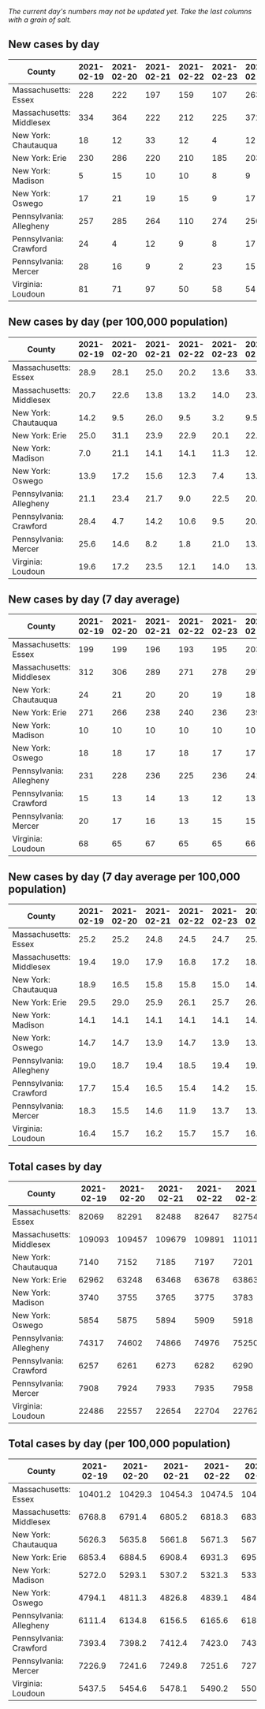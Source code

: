 _The current day's numbers may not be updated yet. Take the last columns with a grain of salt._
## New cases by day

| County | 2021-02-19 | 2021-02-20 | 2021-02-21 | 2021-02-22 | 2021-02-23 | 2021-02-24 | 2021-02-25 |
| --- | --- | --- | --- | --- | --- | --- | --- |
| Massachusetts: Essex | 228 | 222 | 197 | 159 | 107 | 263 | 228 |
| Massachusetts: Middlesex | 334 | 364 | 222 | 212 | 225 | 372 | 411 |
| New York: Chautauqua | 18 | 12 | 33 | 12 | 4 | 12 | 44 |
| New York: Erie | 230 | 286 | 220 | 210 | 185 | 203 | 348 |
| New York: Madison | 5 | 15 | 10 | 10 | 8 | 9 | 14 |
| New York: Oswego | 17 | 21 | 19 | 15 | 9 | 17 | 21 |
| Pennsylvania: Allegheny | 257 | 285 | 264 | 110 | 274 | 250 | 224 |
| Pennsylvania: Crawford | 24 | 4 | 12 | 9 | 8 | 17 | 14 |
| Pennsylvania: Mercer | 28 | 16 | 9 | 2 | 23 | 15 | 22 |
| Virginia: Loudoun | 81 | 71 | 97 | 50 | 58 | 54 | 57 |

## New cases by day (per 100,000 population)

| County | 2021-02-19 | 2021-02-20 | 2021-02-21 | 2021-02-22 | 2021-02-23 | 2021-02-24 | 2021-02-25 |
| --- | --- | --- | --- | --- | --- | --- | --- |
| Massachusetts: Essex | 28.9 | 28.1 | 25.0 | 20.2 | 13.6 | 33.3 | 28.9 |
| Massachusetts: Middlesex | 20.7 | 22.6 | 13.8 | 13.2 | 14.0 | 23.1 | 25.5 |
| New York: Chautauqua | 14.2 | 9.5 | 26.0 | 9.5 | 3.2 | 9.5 | 34.7 |
| New York: Erie | 25.0 | 31.1 | 23.9 | 22.9 | 20.1 | 22.1 | 37.9 |
| New York: Madison | 7.0 | 21.1 | 14.1 | 14.1 | 11.3 | 12.7 | 19.7 |
| New York: Oswego | 13.9 | 17.2 | 15.6 | 12.3 | 7.4 | 13.9 | 17.2 |
| Pennsylvania: Allegheny | 21.1 | 23.4 | 21.7 | 9.0 | 22.5 | 20.6 | 18.4 |
| Pennsylvania: Crawford | 28.4 | 4.7 | 14.2 | 10.6 | 9.5 | 20.1 | 16.5 |
| Pennsylvania: Mercer | 25.6 | 14.6 | 8.2 | 1.8 | 21.0 | 13.7 | 20.1 |
| Virginia: Loudoun | 19.6 | 17.2 | 23.5 | 12.1 | 14.0 | 13.1 | 13.8 |

## New cases by day (7 day average)

| County | 2021-02-19 | 2021-02-20 | 2021-02-21 | 2021-02-22 | 2021-02-23 | 2021-02-24 | 2021-02-25 |
| --- | --- | --- | --- | --- | --- | --- | --- |
| Massachusetts: Essex | 199 | 199 | 196 | 193 | 195 | 203 | 201 |
| Massachusetts: Middlesex | 312 | 306 | 289 | 271 | 278 | 297 | 306 |
| New York: Chautauqua | 24 | 21 | 20 | 20 | 19 | 18 | 19 |
| New York: Erie | 271 | 266 | 238 | 240 | 236 | 239 | 240 |
| New York: Madison | 10 | 10 | 10 | 10 | 10 | 10 | 10 |
| New York: Oswego | 18 | 18 | 17 | 18 | 17 | 17 | 17 |
| Pennsylvania: Allegheny | 231 | 228 | 236 | 225 | 236 | 241 | 238 |
| Pennsylvania: Crawford | 15 | 13 | 14 | 13 | 12 | 13 | 13 |
| Pennsylvania: Mercer | 20 | 17 | 16 | 13 | 15 | 15 | 16 |
| Virginia: Loudoun | 68 | 65 | 67 | 65 | 65 | 66 | 67 |

## New cases by day (7 day average per 100,000 population)

| County | 2021-02-19 | 2021-02-20 | 2021-02-21 | 2021-02-22 | 2021-02-23 | 2021-02-24 | 2021-02-25 |
| --- | --- | --- | --- | --- | --- | --- | --- |
| Massachusetts: Essex | 25.2 | 25.2 | 24.8 | 24.5 | 24.7 | 25.7 | 25.5 |
| Massachusetts: Middlesex | 19.4 | 19.0 | 17.9 | 16.8 | 17.2 | 18.4 | 19.0 |
| New York: Chautauqua | 18.9 | 16.5 | 15.8 | 15.8 | 15.0 | 14.2 | 15.0 |
| New York: Erie | 29.5 | 29.0 | 25.9 | 26.1 | 25.7 | 26.0 | 26.1 |
| New York: Madison | 14.1 | 14.1 | 14.1 | 14.1 | 14.1 | 14.1 | 14.1 |
| New York: Oswego | 14.7 | 14.7 | 13.9 | 14.7 | 13.9 | 13.9 | 13.9 |
| Pennsylvania: Allegheny | 19.0 | 18.7 | 19.4 | 18.5 | 19.4 | 19.8 | 19.6 |
| Pennsylvania: Crawford | 17.7 | 15.4 | 16.5 | 15.4 | 14.2 | 15.4 | 15.4 |
| Pennsylvania: Mercer | 18.3 | 15.5 | 14.6 | 11.9 | 13.7 | 13.7 | 14.6 |
| Virginia: Loudoun | 16.4 | 15.7 | 16.2 | 15.7 | 15.7 | 16.0 | 16.2 |

## Total cases by day

| County | 2021-02-19 | 2021-02-20 | 2021-02-21 | 2021-02-22 | 2021-02-23 | 2021-02-24 | 2021-02-25 |
| --- | --- | --- | --- | --- | --- | --- | --- |
| Massachusetts: Essex | 82069 | 82291 | 82488 | 82647 | 82754 | 83017 | 83245 |
| Massachusetts: Middlesex | 109093 | 109457 | 109679 | 109891 | 110116 | 110488 | 110899 |
| New York: Chautauqua | 7140 | 7152 | 7185 | 7197 | 7201 | 7213 | 7257 |
| New York: Erie | 62962 | 63248 | 63468 | 63678 | 63863 | 64066 | 64414 |
| New York: Madison | 3740 | 3755 | 3765 | 3775 | 3783 | 3792 | 3806 |
| New York: Oswego | 5854 | 5875 | 5894 | 5909 | 5918 | 5935 | 5956 |
| Pennsylvania: Allegheny | 74317 | 74602 | 74866 | 74976 | 75250 | 75500 | 75724 |
| Pennsylvania: Crawford | 6257 | 6261 | 6273 | 6282 | 6290 | 6307 | 6321 |
| Pennsylvania: Mercer | 7908 | 7924 | 7933 | 7935 | 7958 | 7973 | 7995 |
| Virginia: Loudoun | 22486 | 22557 | 22654 | 22704 | 22762 | 22816 | 22873 |

## Total cases by day (per 100,000 population)

| County | 2021-02-19 | 2021-02-20 | 2021-02-21 | 2021-02-22 | 2021-02-23 | 2021-02-24 | 2021-02-25 |
| --- | --- | --- | --- | --- | --- | --- | --- |
| Massachusetts: Essex | 10401.2 | 10429.3 | 10454.3 | 10474.5 | 10488.0 | 10521.3 | 10550.2 |
| Massachusetts: Middlesex | 6768.8 | 6791.4 | 6805.2 | 6818.3 | 6832.3 | 6855.4 | 6880.9 |
| New York: Chautauqua | 5626.3 | 5635.8 | 5661.8 | 5671.3 | 5674.4 | 5683.9 | 5718.5 |
| New York: Erie | 6853.4 | 6884.5 | 6908.4 | 6931.3 | 6951.4 | 6973.5 | 7011.4 |
| New York: Madison | 5272.0 | 5293.1 | 5307.2 | 5321.3 | 5332.6 | 5345.3 | 5365.0 |
| New York: Oswego | 4794.1 | 4811.3 | 4826.8 | 4839.1 | 4846.5 | 4860.4 | 4877.6 |
| Pennsylvania: Allegheny | 6111.4 | 6134.8 | 6156.5 | 6165.6 | 6188.1 | 6208.7 | 6227.1 |
| Pennsylvania: Crawford | 7393.4 | 7398.2 | 7412.4 | 7423.0 | 7432.4 | 7452.5 | 7469.1 |
| Pennsylvania: Mercer | 7226.9 | 7241.6 | 7249.8 | 7251.6 | 7272.6 | 7286.3 | 7306.4 |
| Virginia: Loudoun | 5437.5 | 5454.6 | 5478.1 | 5490.2 | 5504.2 | 5517.3 | 5531.0 |
